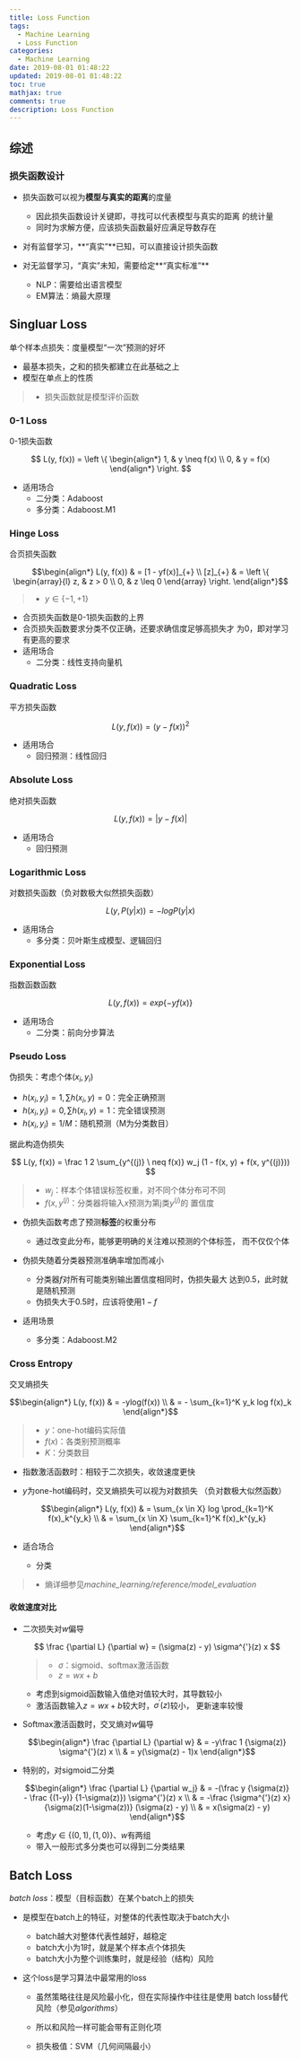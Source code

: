 ```yaml
---
title: Loss Function
tags:
  - Machine Learning
  - Loss Function
categories:
  - Machine Learning
date: 2019-08-01 01:48:22
updated: 2019-08-01 01:48:22
toc: true
mathjax: true
comments: true
description: Loss Function
---
```


##	综述

###	损失函数设计

-	损失函数可以视为**模型与真实的距离**的度量
	-	因此损失函数设计关键即，寻找可以代表模型与真实的距离
		的统计量
	-	同时为求解方便，应该损失函数最好应满足导数存在

-	对有监督学习，**“真实”**已知，可以直接设计损失函数

-	对无监督学习，“真实”未知，需要给定**“真实标准”**
	-	NLP：需要给出语言模型
	-	EM算法：熵最大原理

##	Singluar Loss

单个样本点损失：度量模型“一次”预测的好坏

-	最基本损失，之和的损失都建立在此基础之上
-	模型在单点上的性质

> - 损失函数就是模型评价函数

###	0-1 Loss

0-1损失函数

$$
L(y, f(x)) = \left \{ \begin{align*}
	1, & y \neq f(x) \\
	0, & y = f(x)
\end{align*} \right.
$$

-	适用场合
	-	二分类：Adaboost
	-	多分类：Adaboost.M1

### Hinge Loss

合页损失函数

$$\begin{align*}
L(y, f(x)) & = [1 - yf(x)]_{+} \\
[z]_{+} & = \left \{ \begin{array}{l}
	z, & z > 0 \\
	0, & z \leq 0
\end{array} \right.
\end{align*}$$

> - $y \in \{-1, +1\}$

-	合页损失函数是0-1损失函数的上界
-	合页损失函数要求分类不仅正确，还要求确信度足够高损失才
	为0，即对学习有更高的要求
-	适用场合
	-	二分类：线性支持向量机

###	Quadratic Loss

平方损失函数

$$
L(y, f(x)) = (y - f(x))^2
$$

-	适用场合
	-	回归预测：线性回归

###	Absolute Loss

绝对损失函数

$$
L(y, f(x)) = |y-f(x)|
$$

-	适用场合
	-	回归预测

###	Logarithmic Loss

对数损失函数（负对数极大似然损失函数）

$$
L(y, P(y|x)) = -logP(y|x)
$$

-	适用场合
	-	多分类：贝叶斯生成模型、逻辑回归

###	Exponential Loss

指数函数函数

$$
L(y, f(x)) = exp\{-yf(x)\}
$$

-	适用场合
	-	二分类：前向分步算法

###	Pseudo Loss

伪损失：考虑个体$(x_i, y_i)$

-	$h(x_i, y_i)=1, \sum h(x_i, y)=0$：完全正确预测
-	$h(x_i, y_i)=0, \sum h(x_i, y)=1$：完全错误预测
-	$h(x_i, y_i)=1/M$：随机预测（M为分类数目）

据此构造伪损失

$$
L(y, f(x)) = \frac 1 2 \sum_{y^{(j)} \ neq f(x)}
	w_j (1 - f(x, y) + f(x, y^{(j)}))
$$

> - $w_j$：样本个体错误标签权重，对不同个体分布可不同
> - $f(x, y^{(j)}$：分类器将输入$x$预测为第j类$y^{(j)}$的
	置信度

-	伪损失函数考虑了预测**标签**的权重分布
	-	通过改变此分布，能够更明确的关注难以预测的个体标签，
		而不仅仅个体

-	伪损失随着分类器预测准确率增加而减小
	-	分类器$f$对所有可能类别输出置信度相同时，伪损失最大
		达到0.5，此时就是随机预测
	-	伪损失大于0.5时，应该将使用$1-f$

-	适用场景
	-	多分类：Adaboost.M2

###	Cross Entropy

交叉熵损失

$$\begin{align*}
L(y, f(x)) & = -ylog(f(x)) \\
& = - \sum_{k=1}^K y_k log f(x)_k
\end{align*}$$

> - $y$：one-hot编码实际值
> - $f(x)$：各类别预测概率
> - $K$：分类数目

-	指数激活函数时：相较于二次损失，收敛速度更快

-	$y$为one-hot编码时，交叉熵损失可以视为对数损失
	（负对数极大似然函数）

	$$\begin{align*}
	L(y, f(x)) & = \sum_{x \in X} log \prod_{k=1}^K
		f(x)_k^{y_k} \\
	& = \sum_{x \in X} \sum_{k=1}^K f(x)_k^{y_k}
	\end{align*}$$

-	适合场合
	-	分类

> - 熵详细参见*machine_learning/reference/model_evaluation*

####	收敛速度对比

-	二次损失对$w$偏导

	$$
	\frac {\partial L} {\partial w} = (\sigma(z) - y)
		\sigma^{'}(z) x
	$$

	> - $\sigma$：sigmoid、softmax激活函数
	> - $z = wx + b$

	-	考虑到sigmoid函数输入值绝对值较大时，其导数较小
	-	激活函数输入$z=wx+b$较大时，$\sigma^{'}(z)$较小，
		更新速率较慢

-	Softmax激活函数时，交叉熵对$w$偏导

	$$\begin{align*}
	\frac {\partial L} {\partial w} & = -y\frac 1 {\sigma(z)}
		\sigma^{'}(z) x \\
	& = y(\sigma(z) - 1)x
	\end{align*}$$

-	特别的，对sigmoid二分类

	$$\begin{align*}
	\frac {\partial L} {\partial w_j} & = -(\frac y {\sigma(z)}
		- \frac {(1-y)} {1-\sigma(z)}) \sigma^{'}(z) x \\
	& = -\frac {\sigma^{'}(z) x} {\sigma(z)(1-\sigma(z))}
		(\sigma(z) - y) \\
	& = x(\sigma(z) - y)
	\end{align*}$$

	-	考虑$y \in \{(0,1), (1,0)\}$、$w$有两组
	-	带入一般形式多分类也可以得到二分类结果

##	Batch Loss

*batch loss*：模型（目标函数）在某个batch上的损失

-	是模型在batch上的特征，对整体的代表性取决于batch大小

	-	batch越大对整体代表性越好，越稳定
	-	batch大小为1时，就是某个样本点个体损失
	-	batch大小为整个训练集时，就是经验（结构）风险

-	这个loss是学习算法中最常用的loss

	-	虽然策略往往是风险最小化，但在实际操作中往往是使用
		batch loss替代风险（参见*algorithms*）
	-	所以和风险一样可能会带有正则化项

	-	损失极值：SVM（几何间隔最小）


